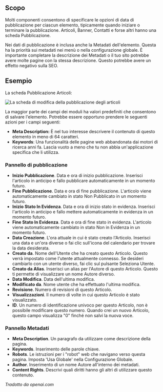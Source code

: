 <!-- Filename: Help4.x:Edit_Publishing / Display title: Modifica Pubblicazione -->

## Scopo

Molti componenti consentono di specificare le opzioni di data di pubblicazione per ciascun elemento, 
tipicamente quando iniziare o terminare la pubblicazione. Articoli, Banner, Contatti e 
forse altri hanno una scheda Pubblicazione.

Nei dati di pubblicazione è inclusa anche la Metadati dell'elemento. Questa ha la priorità sui 
metadati nei menù o nella configurazione globale. È importante completare 
la descrizione dei Metadati o il tuo sito potrebbe avere molte pagine con la
stessa descrizione. Questo potrebbe avere un effetto negativo sulla SEO.

## Esempio

La scheda Pubblicazione Articoli:

![La scheda di modifica della pubblicazione degli articoli](../../../it/images/common-elements/articles-edit-publishing-tab.png)

La maggior parte dei campi dei moduli ha valori predefiniti che consentono di salvare l'elemento. Potrebbe essere opportuno prendere le seguenti azioni per i campi seguenti:

- **Meta Description:** È nel tuo interesse descrivere il contenuto di questo elemento in meno di 64 caratteri.
- **Keywords**: Una funzionalità delle pagine web abbandonata dai motori di ricerca anni fa. Lascia vuoto a meno che tu non abbia un'applicazione specifica che li utilizza.

### Pannello di pubblicazione

- **Inizio Pubblicazione**. Data e ora di inizio pubblicazione. Inserisci l'articolo in anticipo e fallo pubblicare automaticamente in un momento futuro.
- **Fine Pubblicazione**. Data e ora di fine pubblicazione. L'articolo viene automaticamente cambiato in stato Non Pubblicato in un momento futuro.
- **Inizio Stato In Evidenza**. Data e ora di inizio stato in evidenza. Inserisci l'articolo in anticipo e fallo mettere automaticamente in evidenza in un momento futuro.
- **Fine Stato In Evidenza**. Data e ora di fine stato in evidenza. L'articolo viene automaticamente cambiato in stato Non in Evidenza in un momento futuro.
- **Data Creazione**. L'ora attuale in cui è stato creato l'Articolo. Inserisci una data e un'ora diverse o fai clic sull'icona del calendario per trovare la data desiderata.
- **Creato da**. Nome dell'Utente che ha creato questo Articolo. Questo verrà impostato come l'utente attualmente connesso. Se desideri cambiarlo con un utente diverso, fai clic sul pulsante Seleziona Utente.
- **Creato da Alias**. Inserisci un alias per l'Autore di questo Articolo. Questo ti permette di visualizzare un nome Autore diverso.
- **Data Modifica**. Data dell'ultima modifica.
- **Modificato da**. Nome utente che ha effettuato l'ultima modifica.
- **Revisione**. Numero di revisioni di questo Articolo.
- **Visualizzazioni**. Il numero di volte in cui questo Articolo è stato visualizzato.
- **ID**. Un numero di identificazione univoco per questo Articolo, non è possibile modificare questo numero. Quando crei un nuovo Articolo, questo campo visualizza "0" finché non salvi la nuova voce.

### Pannello Metadati

- **Meta Description**. Un paragrafo da utilizzare come descrizione della pagina.
- **Keywords**. Inserimento delle parole chiave.
- **Robots**. Le istruzioni per i "robot" web che navigano verso questa pagina. Imposta 'Usa Globale' nella Configurazione Globale.
- **Author**. Inserimento di un nome Autore all'interno dei metadati.
- **Content Rights**. Descrivi quali diritti hanno gli altri di utilizzare questo contenuto.

*Tradotto da openai.com*

